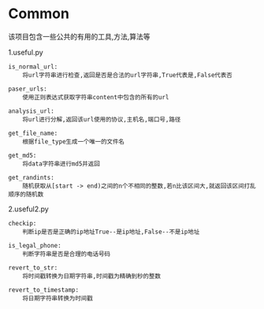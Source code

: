 # Common
该项目包含一些公共的有用的工具,方法,算法等

1.useful.py

    is_normal_url:
        将url字符串进行检查,返回是否是合法的url字符串,True代表是,False代表否

    paser_urls:
        使用正则表达式获取字符串content中包含的所有的url

    analysis_url:
        将url进行分解,返回该url使用的协议,主机名,端口号,路径

    get_file_name:
        根据file_type生成一个唯一的文件名

    get_md5:
        将data字符串进行md5并返回

    get_randints:
        随机获取从[start -> end)之间的n个不相同的整数,若n比该区间大,就返回该区间打乱顺序的随机数

2.useful2.py

    checkip:
        判断ip是否是正确的ip地址True--是ip地址,False--不是ip地址

    is_legal_phone:
        判断字符串是否是合理的电话号码

    revert_to_str:
        将时间戳转换为日期字符串,时间戳为精确到秒的整数

    revert_to_timestamp:
        将日期字符串转换为时间戳


